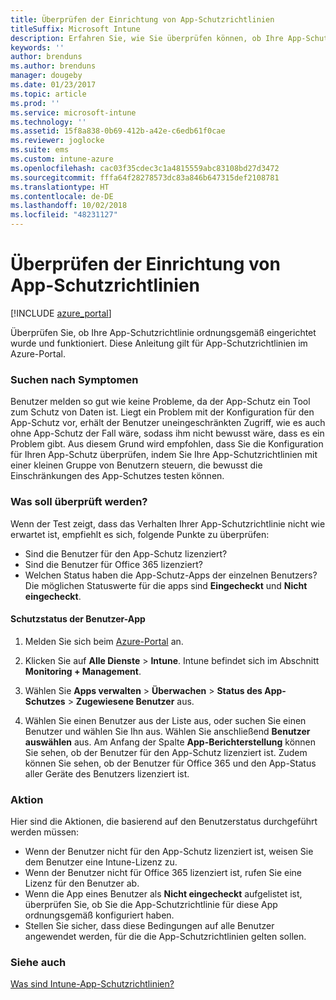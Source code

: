 ```yaml
---
title: Überprüfen der Einrichtung von App-Schutzrichtlinien
titleSuffix: Microsoft Intune
description: Erfahren Sie, wie Sie überprüfen können, ob Ihre App-Schutzrichtlinie ordnungsgemäß eingerichtet wurde und funktioniert.
keywords: ''
author: brenduns
ms.author: brenduns
manager: dougeby
ms.date: 01/23/2017
ms.topic: article
ms.prod: ''
ms.service: microsoft-intune
ms.technology: ''
ms.assetid: 15f8a838-0b69-412b-a42e-c6edb61f0cae
ms.reviewer: joglocke
ms.suite: ems
ms.custom: intune-azure
ms.openlocfilehash: cac03f35cdec3c1a4815559abc83108bd27d3472
ms.sourcegitcommit: fffa64f28278573dc83a846b647315def2108781
ms.translationtype: HT
ms.contentlocale: de-DE
ms.lasthandoff: 10/02/2018
ms.locfileid: "48231127"
---
```

# <a name="how-to-validate-your-app-protection-policy-setup"></a>Überprüfen der Einrichtung von App-Schutzrichtlinien

[!INCLUDE [azure_portal](./includes/azure_portal.md)]

Überprüfen Sie, ob Ihre App-Schutzrichtlinie ordnungsgemäß eingerichtet wurde und funktioniert. Diese Anleitung gilt für App-Schutzrichtlinien im Azure-Portal.

### <a name="checking-for-symptoms"></a>Suchen nach Symptomen
Benutzer melden so gut wie keine Probleme, da der App-Schutz ein Tool zum Schutz von Daten ist. Liegt ein Problem mit der Konfiguration für den App-Schutz vor, erhält der Benutzer uneingeschränkten Zugriff, wie es auch ohne App-Schutz der Fall wäre, sodass ihm nicht bewusst wäre, dass es ein Problem gibt. Aus diesem Grund wird empfohlen, dass Sie die Konfiguration für Ihren App-Schutz überprüfen, indem Sie Ihre App-Schutzrichtlinien mit einer kleinen Gruppe von Benutzern steuern, die bewusst die Einschränkungen des App-Schutzes testen können.


### <a name="what-to-check"></a>Was soll überprüft werden?

Wenn der Test zeigt, dass das Verhalten Ihrer App-Schutzrichtlinie nicht wie erwartet ist, empfiehlt es sich, folgende Punkte zu überprüfen:

- Sind die Benutzer für den App-Schutz lizenziert?
- Sind die Benutzer für Office 365 lizenziert?
- Welchen Status haben die App-Schutz-Apps der einzelnen Benutzers? Die möglichen Statuswerte für die apps sind **Eingecheckt** und **Nicht eingecheckt**.

#### <a name="user-app-protection-status"></a>Schutzstatus der Benutzer-App
1. Melden Sie sich beim [Azure-Portal](https://portal.azure.com) an.
2. Klicken Sie auf **Alle Dienste** > **Intune**. Intune befindet sich im Abschnitt **Monitoring + Management**.
1. Wählen Sie **Apps verwalten** > **Überwachen** >  **Status des App-Schutzes** > **Zugewiesene Benutzer** aus.

2. Wählen Sie einen Benutzer aus der Liste aus, oder suchen Sie einen Benutzer und wählen Sie Ihn aus. Wählen Sie anschließend **Benutzer auswählen** aus. Am Anfang der Spalte **App-Berichterstellung** können Sie sehen, ob der Benutzer für den App-Schutz lizenziert ist. Zudem können Sie sehen, ob der Benutzer für Office 365 und den App-Status aller Geräte des Benutzers lizenziert ist.



### <a name="what-to-do"></a>Aktion
Hier sind die Aktionen, die basierend auf den Benutzerstatus durchgeführt werden müssen:

- Wenn der Benutzer nicht für den App-Schutz lizenziert ist, weisen Sie dem Benutzer eine Intune-Lizenz zu.
- Wenn der Benutzer nicht für Office 365 lizenziert ist, rufen Sie eine Lizenz für den Benutzer ab.
- Wenn die App eines Benutzer als **Nicht eingecheckt** aufgelistet ist, überprüfen Sie, ob Sie die App-Schutzrichtlinie für diese App ordnungsgemäß konfiguriert haben.
- Stellen Sie sicher, dass diese Bedingungen auf alle Benutzer angewendet werden, für die die App-Schutzrichtlinien gelten sollen.

### <a name="see-also"></a>Siehe auch

[Was sind Intune-App-Schutzrichtlinien?](app-protection-policies.md)
